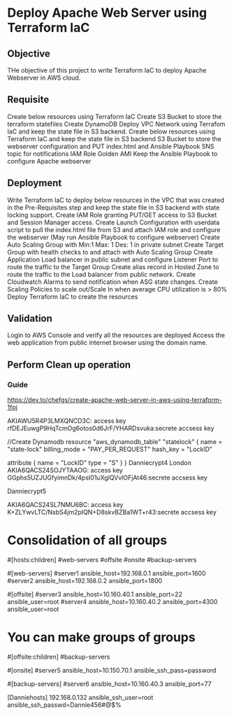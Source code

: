 # Deploy Apache Web Server using Terraform IaC

## Objective
THe objective of this project to write Terraform IaC to deploy Apache Webserver in AWS cloud.

## Requisite
Create below resources using  Terraform IaC
Create S3 Bucket to store the terraform statefiles
Create DynamoDB
Deploy VPC Network using Terrafom IaC and keep the state file in S3 backend.
Create below resources using Terraform IaC and keep the state file in S3 backend
S3 Bucket to store the webserver configuration and PUT index.html and Ansible Playbook
SNS topic for notifications
IAM Role
Golden AMI
Keep the Ansible Playbook to configure Apache webserver


## Deployment
Write Terraform IaC to deploy below resources in the VPC that was created in the Pre-Requisites step and keep the state file in S3 backend with state locking support.
Create  IAM Role granting PUT/GET  access to S3 Bucket and Session Manager access.
Create Launch Configuration with userdata script to pull the index.html file from S3 and attach IAM role and configure the webserver (May run Ansible Playbook to configure webserver)
Create Auto Scaling Group with Min:1 Max: 1 Des: 1  in private subnet
Create Target Group with health checks to and attach with Auto Scaling Group
Create Application Load balancer in public subnet and configure Listener Port to route the traffic to the Target Group
Create alias record in Hosted Zone to route the traffic to the Load balancer from public network.
Create Cloudwatch Alarms to send notification when ASG state changes.
Create Scaling Policies to scale out/Scale In when average CPU utilization is > 80%
Deploy Terraform IaC to create the resources


## Validation

Login to AWS Console and verify all the resources are deployed
Access the web application from public internet browser using the domain name.

## Perform Clean up operation


### Guide
https://dev.to/chefgs/create-apache-web-server-in-aws-using-terraform-1fpj





AKIAWU5R4P3LMXQNCD3C: access key
rfDEJEuwgP9HqTcmOg6otos0d6JrF/YHARDsvuka:secrete accsess key




//Create Dynamodb
resource "aws_dynamodb_table" "statelock" {
  name = "state-lock"
  billing_mode = "PAY_PER_REQUEST"
  hash_key = "LockID"
  

   attribute {
    name = "LockID"
    type = "S"
  }
}
Danniecrypt4
London
AKIA6QACS24SOJYTAAOG: access key
GGphs5UZJUGfyimnDk/4psI01uXglQVvIOFjAt46:secrete accsess key

Danniecrypt5

AKIA6QACS24SL7NMU6BC: access key
K+ZLYwvLTC/NsbS4jm2pIQN+D8skvBZBa1WT+r43:secrete accsess key












# Consolidation of all groups
#[hosts:children]
#web-servers
#offsite
#onsite
#backup-servers

#[web-servers]
#server1 ansible_host=192.168.0.1 ansible_port=1600
#server2 ansible_host=192.168.0.2 ansible_port=1800

#[offsite]
#server3 ansible_host=10.160.40.1 ansible_port=22 ansible_user=root
#server4 ansible_host=10.160.40.2 ansible_port=4300 ansible_user=root

# You can make groups of groups
#[offsite:children]
#backup-servers

#[onsite]
#server5 ansible_host=10.150.70.1 ansible_ssh_pass=password

#[backup-servers]
#server6 ansible_host=10.160.40.3 ansible_port=77

[Danniehosts]
192.168.0.132 ansible_ssh_user=root ansible_ssh_passwd=Dannie456#@$%






